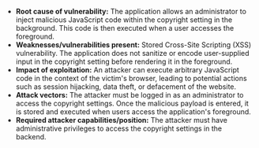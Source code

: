 - **Root cause of vulnerability:** The application allows an administrator to inject malicious JavaScript code within the copyright setting in the background. This code is then executed when a user accesses the foreground.
- **Weaknesses/vulnerabilities present:** Stored Cross-Site Scripting (XSS) vulnerability. The application does not sanitize or encode user-supplied input in the copyright setting before rendering it in the foreground.
- **Impact of exploitation:** An attacker can execute arbitrary JavaScript code in the context of the victim's browser, leading to potential actions such as session hijacking, data theft, or defacement of the website.
- **Attack vectors:** The attacker must be logged in as an administrator to access the copyright settings. Once the malicious payload is entered, it is stored and executed when users access the application's foreground.
- **Required attacker capabilities/position:** The attacker must have administrative privileges to access the copyright settings in the backend.